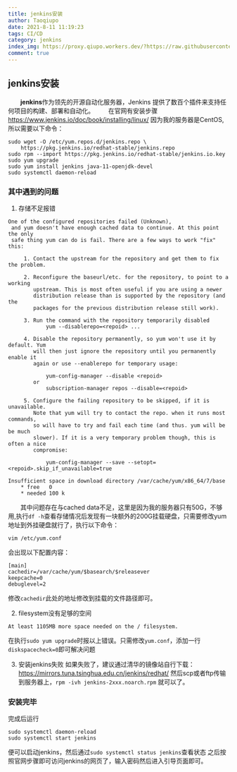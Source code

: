 ```yaml
---
title: jenkins安装
author: Taoqiupo
date: 2021-8-11 11:19:23
tags: CI/CD
category: jenkins
index_img: https://proxy.qiupo.workers.dev/?https://raw.githubusercontent.com/qiupo/myImages/master/img/20210811102025.png
comment: true
---
```


## jenkins安装
&emsp;&emsp;**jenkins**作为领先的开源自动化服务器，Jenkins 提供了数百个插件来支持任何项目的构建、部署和自动化。
&emsp;&emsp;在官网有安装步骤 https://www.jenkins.io/doc/book/installing/linux/
因为我的服务器是CentOS,所以需要以下命令：
```
sudo wget -O /etc/yum.repos.d/jenkins.repo \
    https://pkg.jenkins.io/redhat-stable/jenkins.repo
sudo rpm --import https://pkg.jenkins.io/redhat-stable/jenkins.io.key
sudo yum upgrade
sudo yum install jenkins java-11-openjdk-devel
sudo systemctl daemon-reload
```
### 其中遇到的问题
1. 存储不足报错
```
One of the configured repositories failed (Unknown),
 and yum doesn't have enough cached data to continue. At this point the only
 safe thing yum can do is fail. There are a few ways to work "fix" this:

     1. Contact the upstream for the repository and get them to fix the problem.

     2. Reconfigure the baseurl/etc. for the repository, to point to a working
        upstream. This is most often useful if you are using a newer
        distribution release than is supported by the repository (and the
        packages for the previous distribution release still work).

     3. Run the command with the repository temporarily disabled
            yum --disablerepo=<repoid> ...

     4. Disable the repository permanently, so yum won't use it by default. Yum
        will then just ignore the repository until you permanently enable it
        again or use --enablerepo for temporary usage:

            yum-config-manager --disable <repoid>
        or
            subscription-manager repos --disable=<repoid>

     5. Configure the failing repository to be skipped, if it is unavailable.
        Note that yum will try to contact the repo. when it runs most commands,
        so will have to try and fail each time (and thus. yum will be be much
        slower). If it is a very temporary problem though, this is often a nice
        compromise:

            yum-config-manager --save --setopt=<repoid>.skip_if_unavailable=true

Insufficient space in download directory /var/cache/yum/x86_64/7/base
    * free   0 
    * needed 100 k
```
&emsp;&emsp;其中问题存在与cached data不足，这里是因为我的服务器只有50G，不够用,执行`df -h`查看存储情况后发现有一块额外的200G挂载硬盘，只需要修改yum地址到外挂硬盘就行了，执行以下命令：
```
vim /etc/yum.conf 
```
会出现以下配置内容：
```
[main]
cachedir=/var/cache/yum/$basearch/$releasever
keepcache=0
debuglevel=2
```
修改`cachedir`此处的地址修改到挂载的文件路径即可。

2. filesystem没有足够的空间
```
At least 1105MB more space needed on the / filesystem.
```
在执行`sudo yum upgrade`时报以上错误。只需修改`yum.conf`，添加一行`diskspacecheck=0`即可解决问题

3. 安装jenkins失败
如果失败了，建议通过清华的镜像站自行下载：https://mirrors.tuna.tsinghua.edu.cn/jenkins/redhat/
然后scp或者ftp传输到服务器上，`rpm -ivh jenkins-2xxx.noarch.rpm`
就可以了。

### 安装完毕

完成后运行 
```
sudo systemctl daemon-reload
sudo systemctl start jenkins
```
便可以启动jenkins，然后通过`sudo systemctl status jenkins`查看状态
之后按照官网步骤即可访问jenkins的网页了，输入密码然后进入引导页面即可。